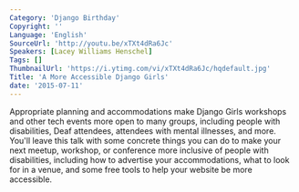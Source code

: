 ```yaml
---
Category: 'Django Birthday'
Copyright: ''
Language: 'English'
SourceUrl: 'http://youtu.be/xTXt4dRa6Jc'
Speakers: [Lacey Williams Henschel]
Tags: []
ThumbnailUrl: 'https://i.ytimg.com/vi/xTXt4dRa6Jc/hqdefault.jpg'
Title: 'A More Accessible Django Girls'
date: '2015-07-11'
---
```

Appropriate planning and accommodations make Django Girls workshops and other tech events more open to many groups, including people with disabilities, Deaf attendees, attendees with mental illnesses, and more. You'll leave this talk with some concrete things you can do to make your next meetup, workshop, or conference more inclusive of people with disabilities, including how to advertise your accommodations, what to look for in a venue, and some free tools to help your website be more accessible.